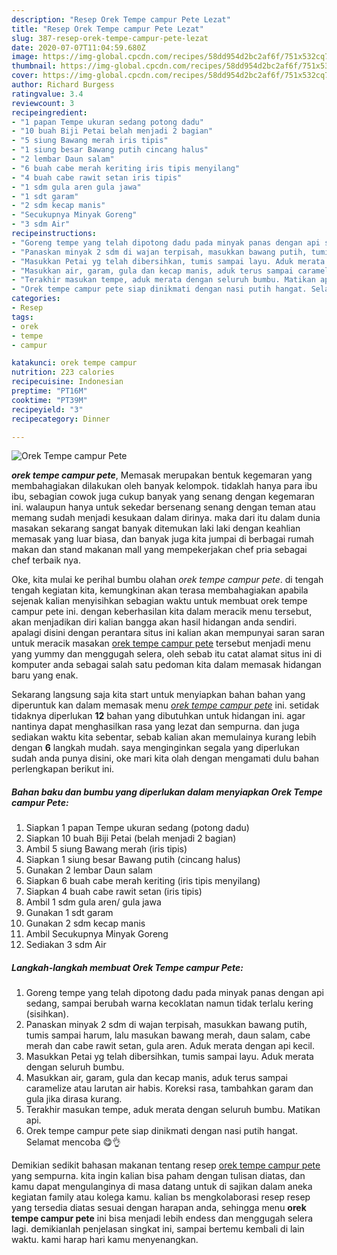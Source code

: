 ```yaml
---
description: "Resep Orek Tempe campur Pete Lezat"
title: "Resep Orek Tempe campur Pete Lezat"
slug: 387-resep-orek-tempe-campur-pete-lezat
date: 2020-07-07T11:04:59.680Z
image: https://img-global.cpcdn.com/recipes/58dd954d2bc2af6f/751x532cq70/orek-tempe-campur-pete-foto-resep-utama.jpg
thumbnail: https://img-global.cpcdn.com/recipes/58dd954d2bc2af6f/751x532cq70/orek-tempe-campur-pete-foto-resep-utama.jpg
cover: https://img-global.cpcdn.com/recipes/58dd954d2bc2af6f/751x532cq70/orek-tempe-campur-pete-foto-resep-utama.jpg
author: Richard Burgess
ratingvalue: 3.4
reviewcount: 3
recipeingredient:
- "1 papan Tempe ukuran sedang potong dadu"
- "10 buah Biji Petai belah menjadi 2 bagian"
- "5 siung Bawang merah iris tipis"
- "1 siung besar Bawang putih cincang halus"
- "2 lembar Daun salam"
- "6 buah cabe merah keriting iris tipis menyilang"
- "4 buah cabe rawit setan iris tipis"
- "1 sdm gula aren gula jawa"
- "1 sdt garam"
- "2 sdm kecap manis"
- "Secukupnya Minyak Goreng"
- "3 sdm Air"
recipeinstructions:
- "Goreng tempe yang telah dipotong dadu pada minyak panas dengan api sedang, sampai berubah warna kecoklatan namun tidak terlalu kering (sisihkan)."
- "Panaskan minyak 2 sdm di wajan terpisah, masukkan bawang putih, tumis sampai harum, lalu masukan bawang merah, daun salam, cabe merah dan cabe rawit setan, gula aren. Aduk merata dengan api kecil."
- "Masukkan Petai yg telah dibersihkan, tumis sampai layu. Aduk merata dengan seluruh bumbu."
- "Masukkan air, garam, gula dan kecap manis, aduk terus sampai caramelize atau larutan air habis. Koreksi rasa, tambahkan garam dan gula jika dirasa kurang."
- "Terakhir masukan tempe, aduk merata dengan seluruh bumbu. Matikan api."
- "Orek tempe campur pete siap dinikmati dengan nasi putih hangat. Selamat mencoba 😋👌"
categories:
- Resep
tags:
- orek
- tempe
- campur

katakunci: orek tempe campur 
nutrition: 223 calories
recipecuisine: Indonesian
preptime: "PT16M"
cooktime: "PT39M"
recipeyield: "3"
recipecategory: Dinner

---
```



![Orek Tempe campur Pete](https://img-global.cpcdn.com/recipes/58dd954d2bc2af6f/751x532cq70/orek-tempe-campur-pete-foto-resep-utama.jpg)

<b><i>orek tempe campur pete</i></b>, Memasak merupakan bentuk kegemaran yang membahagiakan dilakukan oleh banyak kelompok. tidaklah hanya para ibu ibu, sebagian cowok juga cukup banyak yang senang dengan kegemaran ini. walaupun hanya untuk sekedar bersenang senang dengan teman atau memang sudah menjadi kesukaan dalam dirinya. maka dari itu dalam dunia masakan sekarang sangat banyak ditemukan laki laki dengan keahlian memasak yang luar biasa, dan banyak juga kita jumpai di berbagai rumah makan dan stand makanan mall yang mempekerjakan chef pria sebagai chef terbaik nya.

Oke, kita mulai ke perihal bumbu olahan <i>orek tempe campur pete</i>. di tengah tengah kegiatan kita, kemungkinan akan terasa membahagiakan apabila sejenak kalian menyisihkan sebagian waktu untuk membuat orek tempe campur pete ini. dengan keberhasilan kita dalam meracik menu tersebut, akan menjadikan diri kalian bangga akan hasil hidangan anda sendiri. apalagi disini dengan perantara situs ini kalian akan mempunyai saran saran untuk meracik masakan <u>orek tempe campur pete</u> tersebut menjadi menu yang yummy dan menggugah selera, oleh sebab itu catat alamat situs ini di komputer anda sebagai salah satu pedoman kita dalam memasak hidangan baru yang enak.




Sekarang langsung saja kita start untuk menyiapkan bahan bahan yang diperuntuk kan dalam memasak menu <u><i>orek tempe campur pete</i></u> ini. setidak tidaknya diperlukan <b>12</b> bahan yang dibutuhkan untuk hidangan ini. agar nantinya dapat menghasilkan rasa yang lezat dan sempurna. dan juga sediakan waktu kita sebentar, sebab kalian akan memulainya kurang lebih dengan <b>6</b> langkah mudah. saya menginginkan segala yang diperlukan sudah anda punya disini, oke mari kita olah dengan mengamati dulu bahan perlengkapan berikut ini.

<!--inarticleads1-->

##### Bahan baku dan bumbu yang diperlukan dalam menyiapkan Orek Tempe campur Pete:

1. Siapkan 1 papan Tempe ukuran sedang (potong dadu)
1. Siapkan 10 buah Biji Petai (belah menjadi 2 bagian)
1. Ambil 5 siung Bawang merah (iris tipis)
1. Siapkan 1 siung besar Bawang putih (cincang halus)
1. Gunakan 2 lembar Daun salam
1. Siapkan 6 buah cabe merah keriting (iris tipis menyilang)
1. Siapkan 4 buah cabe rawit setan (iris tipis)
1. Ambil 1 sdm gula aren/ gula jawa
1. Gunakan 1 sdt garam
1. Gunakan 2 sdm kecap manis
1. Ambil Secukupnya Minyak Goreng
1. Sediakan 3 sdm Air




<!--inarticleads2-->

##### Langkah-langkah membuat Orek Tempe campur Pete:

1. Goreng tempe yang telah dipotong dadu pada minyak panas dengan api sedang, sampai berubah warna kecoklatan namun tidak terlalu kering (sisihkan).
1. Panaskan minyak 2 sdm di wajan terpisah, masukkan bawang putih, tumis sampai harum, lalu masukan bawang merah, daun salam, cabe merah dan cabe rawit setan, gula aren. Aduk merata dengan api kecil.
1. Masukkan Petai yg telah dibersihkan, tumis sampai layu. Aduk merata dengan seluruh bumbu.
1. Masukkan air, garam, gula dan kecap manis, aduk terus sampai caramelize atau larutan air habis. Koreksi rasa, tambahkan garam dan gula jika dirasa kurang.
1. Terakhir masukan tempe, aduk merata dengan seluruh bumbu. Matikan api.
1. Orek tempe campur pete siap dinikmati dengan nasi putih hangat. Selamat mencoba 😋👌




Demikian sedikit bahasan makanan tentang resep <u>orek tempe campur pete</u> yang sempurna. kita ingin kalian bisa paham dengan tulisan diatas, dan kamu dapat mengulanginya di masa datang untuk di sajikan dalam aneka kegiatan family atau kolega kamu. kalian bs mengkolaborasi resep resep yang tersedia diatas sesuai dengan harapan anda, sehingga menu <b>orek tempe campur pete</b> ini bisa menjadi lebih endess dan menggugah selera lagi. demikianlah penjelasan singkat ini, sampai bertemu kembali di lain waktu. kami harap hari kamu menyenangkan.
